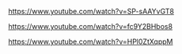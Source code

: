 https://www.youtube.com/watch?v=SP-sAAYvGT8

https://www.youtube.com/watch?v=fc9Y2BHbos8

https://www.youtube.com/watch?v=HPl0ZtXqppM